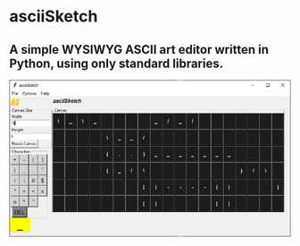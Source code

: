 # asciiSketch
## A simple WYSIWYG ASCII art editor written in Python, using only standard libraries.
![image](https://raw.githubusercontent.com/tfera/asciiSketch/main/docAssets/img/asciiSketch_02_2023_04.PNG)
